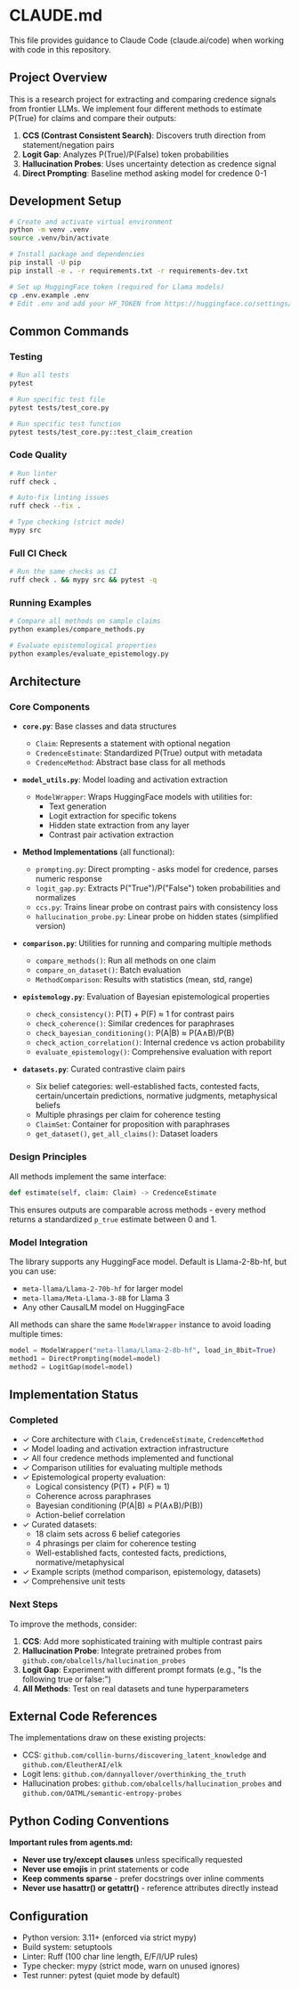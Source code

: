 # CLAUDE.md

This file provides guidance to Claude Code (claude.ai/code) when working with code in this repository.

## Project Overview

This is a research project for extracting and comparing credence signals from frontier LLMs. We implement four different methods to estimate P(True) for claims and compare their outputs:

1. **CCS (Contrast Consistent Search)**: Discovers truth direction from statement/negation pairs
2. **Logit Gap**: Analyzes P(True)/P(False) token probabilities
3. **Hallucination Probes**: Uses uncertainty detection as credence signal
4. **Direct Prompting**: Baseline method asking model for credence 0-1

## Development Setup

```bash
# Create and activate virtual environment
python -m venv .venv
source .venv/bin/activate

# Install package and dependencies
pip install -U pip
pip install -e . -r requirements.txt -r requirements-dev.txt

# Set up HuggingFace token (required for Llama models)
cp .env.example .env
# Edit .env and add your HF_TOKEN from https://huggingface.co/settings/tokens
```

## Common Commands

### Testing
```bash
# Run all tests
pytest

# Run specific test file
pytest tests/test_core.py

# Run specific test function
pytest tests/test_core.py::test_claim_creation
```

### Code Quality
```bash
# Run linter
ruff check .

# Auto-fix linting issues
ruff check --fix .

# Type checking (strict mode)
mypy src
```

### Full CI Check
```bash
# Run the same checks as CI
ruff check . && mypy src && pytest -q
```

### Running Examples
```bash
# Compare all methods on sample claims
python examples/compare_methods.py

# Evaluate epistemological properties
python examples/evaluate_epistemology.py
```

## Architecture

### Core Components

- **`core.py`**: Base classes and data structures
  - `Claim`: Represents a statement with optional negation
  - `CredenceEstimate`: Standardized P(True) output with metadata
  - `CredenceMethod`: Abstract base class for all methods

- **`model_utils.py`**: Model loading and activation extraction
  - `ModelWrapper`: Wraps HuggingFace models with utilities for:
    - Text generation
    - Logit extraction for specific tokens
    - Hidden state extraction from any layer
    - Contrast pair activation extraction

- **Method Implementations** (all functional):
  - `prompting.py`: Direct prompting - asks model for credence, parses numeric response
  - `logit_gap.py`: Extracts P("True")/P("False") token probabilities and normalizes
  - `ccs.py`: Trains linear probe on contrast pairs with consistency loss
  - `hallucination_probe.py`: Linear probe on hidden states (simplified version)

- **`comparison.py`**: Utilities for running and comparing multiple methods
  - `compare_methods()`: Run all methods on one claim
  - `compare_on_dataset()`: Batch evaluation
  - `MethodComparison`: Results with statistics (mean, std, range)

- **`epistemology.py`**: Evaluation of Bayesian epistemological properties
  - `check_consistency()`: P(T) + P(F) ≈ 1 for contrast pairs
  - `check_coherence()`: Similar credences for paraphrases
  - `check_bayesian_conditioning()`: P(A|B) ≈ P(A∧B)/P(B)
  - `check_action_correlation()`: Internal credence vs action probability
  - `evaluate_epistemology()`: Comprehensive evaluation with report

- **`datasets.py`**: Curated contrastive claim pairs
  - Six belief categories: well-established facts, contested facts, certain/uncertain predictions, normative judgments, metaphysical beliefs
  - Multiple phrasings per claim for coherence testing
  - `ClaimSet`: Container for proposition with paraphrases
  - `get_dataset()`, `get_all_claims()`: Dataset loaders

### Design Principles

All methods implement the same interface:
```python
def estimate(self, claim: Claim) -> CredenceEstimate
```

This ensures outputs are comparable across methods - every method returns a standardized `p_true` estimate between 0 and 1.

### Model Integration

The library supports any HuggingFace model. Default is Llama-2-8b-hf, but you can use:
- `meta-llama/Llama-2-70b-hf` for larger model
- `meta-llama/Meta-Llama-3-8B` for Llama 3
- Any other CausalLM model on HuggingFace

All methods can share the same `ModelWrapper` instance to avoid loading multiple times:
```python
model = ModelWrapper("meta-llama/Llama-2-8b-hf", load_in_8bit=True)
method1 = DirectPrompting(model=model)
method2 = LogitGap(model=model)
```

## Implementation Status

### Completed
- ✓ Core architecture with `Claim`, `CredenceEstimate`, `CredenceMethod`
- ✓ Model loading and activation extraction infrastructure
- ✓ All four credence methods implemented and functional
- ✓ Comparison utilities for evaluating multiple methods
- ✓ Epistemological property evaluation:
  - Logical consistency (P(T) + P(F) ≈ 1)
  - Coherence across paraphrases
  - Bayesian conditioning (P(A|B) ≈ P(A∧B)/P(B))
  - Action-belief correlation
- ✓ Curated datasets:
  - 18 claim sets across 6 belief categories
  - 4 phrasings per claim for coherence testing
  - Well-established facts, contested facts, predictions, normative/metaphysical
- ✓ Example scripts (method comparison, epistemology, datasets)
- ✓ Comprehensive unit tests

### Next Steps
To improve the methods, consider:
1. **CCS**: Add more sophisticated training with multiple contrast pairs
2. **Hallucination Probe**: Integrate pretrained probes from `github.com/obalcells/hallucination_probes`
3. **Logit Gap**: Experiment with different prompt formats (e.g., "Is the following true or false:")
4. **All Methods**: Test on real datasets and tune hyperparameters

## External Code References

The implementations draw on these existing projects:
- CCS: `github.com/collin-burns/discovering_latent_knowledge` and `github.com/EleutherAI/elk`
- Logit lens: `github.com/dannyallover/overthinking_the_truth`
- Hallucination probes: `github.com/obalcells/hallucination_probes` and `github.com/OATML/semantic-entropy-probes`

## Python Coding Conventions

**Important rules from agents.md:**
- **Never use try/except clauses** unless specifically requested
- **Never use emojis** in print statements or code
- **Keep comments sparse** - prefer docstrings over inline comments
- **Never use hasattr() or getattr()** - reference attributes directly instead

## Configuration

- Python version: 3.11+ (enforced via strict mypy)
- Build system: setuptools
- Linter: Ruff (100 char line length, E/F/I/UP rules)
- Type checker: mypy (strict mode, warn on unused ignores)
- Test runner: pytest (quiet mode by default)
